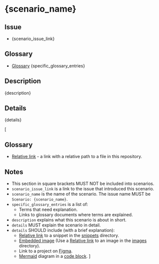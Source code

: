 # {scenario_name}

## Issue

- {scenario_issue_link}

## Glossary

- [Glossary](../../glossary.md)
{specific_glossary_entries}

## Description

{description}

## Details

{details}

[

## Glossary

- [Relative link](https://github.blog/2013-01-31-relative-links-in-markup-files/) <a id="def-relative-link"> - a link with a relative path to a file in this repository.

## Notes

- This section in square brackets MUST NOT be included into scenarios.
- `scenario_issue_link` is a link to the issue that introduced this scenario.
- `scenario_name` is the name of the scenario. The issue name MUST be `Scenario: {scenario_name}`.
- `specific_glossary_entries` is a list of:
  - Terms that need explanation.
  - Links to glossary documents where terms are explained.
- `description` explains what this scenario is about in short.
- `details` MUST explain the scenario in detail.
- `details` SHOULD include (with a brief explanation):
  - [Relative link](https://github.blog/2013-01-31-relative-links-in-markup-files/) to a snippet in the [snippets](../snippets/) directory.
  - [Embedded image](https://docs.github.com/en/get-started/writing-on-github/getting-started-with-writing-and-formatting-on-github/basic-writing-and-formatting-syntax#images) (Use a [Relative link](#def-relative-link) to an image in the [images](../images) directory).
  - Link to a project on [Figma](https://www.figma.com/).
  - [Mermaid](https://mermaid.js.org/intro/getting-started.html) diagram in a [code block](https://mermaid.js.org/intro/getting-started.html#native-mermaid-support).
]
